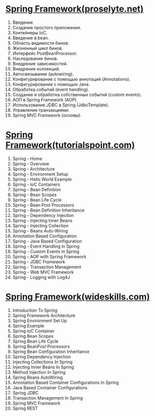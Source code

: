 <a href ="http://proselyte.net/tutorials/spring-tutorial-full-version/">Spring Framework(proselyte.net)</a>
====================================================================================
1. Введение
2. Создание простого приложения.
3. Контейнеры IoC.
4. Введение в bean.
5. Область видимости бинов.
6. Жизненный цикл бинов.
7. Интерфейс PostBeanProcessor.
8. Наследование бинов.
9. Внедрение зависимостей.
10. Внедрение коллекций.
11. Автосвязывание (autowiring).
12. Конфигурирование с помощью аннотаций (Annotations).
13. Конфигурирование с помощью Java.
14. Обработка событий (event handling).
15. Создание и обработка собственных событий (custom events).
16. АОП в Spring Framework (AOP).
17. Использование JDBC в Spring (JdbcTemplate).
18. Управление транзакциями.
19. Spring MVC Framework (основы).

<a href ="https://www.tutorialspoint.com/spring/index.htm">Spring Framework(tutorialspoint.com)</a>
====================================================================================
01. Spring - Home
02. Spring - Overview
03. Spring - Architecture
04. Spring - Environment Setup
05. Spring - Hello World Example
06. Spring - IoC Containers
07. Spring - Bean Definition
08. Spring - Bean Scopes
09. Spring - Bean Life Cycle
10. Spring - Bean Post Processors
11. Spring - Bean Definition Inheritance
12. Spring - Dependency Injection
13. Spring - Injecting Inner Beans
14. Spring - Injecting Collection
15. Spring - Beans Auto-Wiring
16. Annotation Based Configuration
17. Spring - Java Based Configuration
18. Spring - Event Handling in Spring
19. Spring - Custom Events in Spring
20. Spring - AOP with Spring Framework
21. Spring - JDBC Framework
22. Spring - Transaction Management
23. Spring - Web MVC Framework
24. Spring - Logging with Log4J

<a href ="http://www.wideskills.com/spring-tutorial/">Spring Framework(wideskills.com)</a>
====================================================================================
01. Introduction To Spring
02. Spring Framework Architecture
03. Spring Environment Set Up
04. Spring Example
05. Spring IoC Container
06. Spring Bean Scopes
07. Spring Bean Life Cycle
08. Spring BeanPost Processors
09. Spring Bean Configuration Inheritance
10. Spring Dependency Injection
11. Injecting Collections In Spring
12. Injecting Inner Beans In Spring
13. Method Injection In Spring
14. Spring Beans AutoWiring
15. Annotation Based Container Configurations In Spring
16. Java Based Container Configurations
19. Spring JDBC
20. Transaction Management In Spring
21. Spring MVC Framework
22. Spring REST
